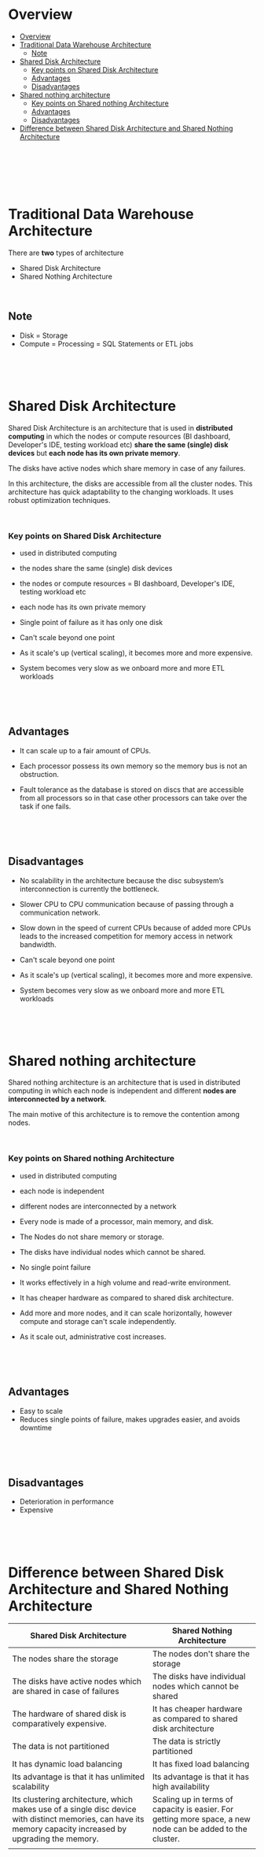 # Overview

- [Overview](#overview)
- [Traditional Data Warehouse Architecture](#traditional-data-warehouse-architecture)
  - [Note](#note)
- [Shared Disk Architecture](#shared-disk-architecture)
    - [Key points on Shared Disk Architecture](#key-points-on-shared-disk-architecture)
  - [Advantages](#advantages)
  - [Disadvantages](#disadvantages)
- [Shared nothing architecture](#shared-nothing-architecture)
    - [Key points on Shared nothing Architecture](#key-points-on-shared-nothing-architecture)
  - [Advantages](#advantages-1)
  - [Disadvantages](#disadvantages-1)
- [Difference between Shared Disk Architecture and Shared Nothing Architecture](#difference-between-shared-disk-architecture-and-shared-nothing-architecture)

&nbsp;

&nbsp;

&nbsp;

# Traditional Data Warehouse Architecture

There are **two** types of architecture

- Shared Disk Architecture
- Shared Nothing Architecture

&nbsp;

## Note

- Disk = Storage
- Compute = Processing = SQL Statements or ETL jobs

&nbsp;

&nbsp;

# Shared Disk Architecture

Shared Disk Architecture is an architecture that is used in **distributed computing** in which the nodes or compute resources (BI dashboard, Developer's IDE, testing workload etc) **share the same (single) disk devices** but **each node has its own private memory**.

The disks have active nodes which share memory in case of any failures.

In this architecture, the disks are accessible from all the cluster nodes. This architecture has quick adaptability to the changing workloads. It uses robust optimization techniques.

&nbsp;

### Key points on Shared Disk Architecture

- used in distributed computing

- the nodes share the same (single) disk devices

- the nodes or compute resources = BI dashboard, Developer's IDE, testing workload etc

- each node has its own private memory

- Single point of failure as it has only one disk

- Can't scale beyond one point

- As it scale's up (vertical scaling), it becomes more and more expensive.

- System becomes very slow as we onboard more and more ETL workloads

&nbsp;

&nbsp;

## Advantages

- It can scale up to a fair amount of CPUs.

- Each processor possess its own memory so the memory bus is not an obstruction.

- Fault tolerance as the database is stored on discs that are accessible from all processors so in that case other processors can take over the task if one fails.

&nbsp;

&nbsp;

## Disadvantages

- No scalability in the architecture because the disc subsystem’s interconnection is currently the bottleneck.

- Slower CPU to CPU communication because of passing through a communication network.

- Slow down in the speed of current CPUs because of added more CPUs leads to the increased competition for memory access in network bandwidth.

- Can't scale beyond one point

- As it scale's up (vertical scaling), it becomes more and more expensive.

- System becomes very slow as we onboard more and more ETL workloads

&nbsp;

&nbsp;

# Shared nothing architecture

Shared nothing architecture is an architecture that is used in distributed computing in which each node is independent and different **nodes are interconnected by a network**.

The main motive of this architecture is to remove the contention among nodes.

&nbsp;

### Key points on Shared nothing Architecture

- used in distributed computing

- each node is independent

- different nodes are interconnected by a network

- Every node is made of a processor, main memory, and disk.

- The Nodes do not share memory or storage.

- The disks have individual nodes which cannot be shared.

- No single point failure

- It works effectively in a high volume and read-write environment.

- It has cheaper hardware as compared to shared disk architecture.

- Add more and more nodes, and it can scale horizontally, however compute and storage can't scale independently.

- As it scale out, administrative cost increases.

&nbsp;

&nbsp;

## Advantages

- Easy to scale
- Reduces single points of failure, makes upgrades easier, and avoids downtime

&nbsp;

&nbsp;

## Disadvantages

- Deterioration in performance
- Expensive

&nbsp;

&nbsp;

# Difference between Shared Disk Architecture and Shared Nothing Architecture

| Shared Disk Architecture                                                                                                                                     | Shared Nothing Architecture                                                                                |
| ------------------------------------------------------------------------------------------------------------------------------------------------------------ | ---------------------------------------------------------------------------------------------------------- |
| The nodes share the storage                                                                                                                                  | The nodes don't share the storage                                                                          |
| The disks have active nodes which are shared in case of failures                                                                                             | The disks have individual nodes which cannot be shared                                                     |
| The hardware of shared disk is comparatively expensive.                                                                                                      | It has cheaper hardware as compared to shared disk architecture                                            |
| The data is not partitioned                                                                                                                                  | The data is strictly partitioned                                                                           |
| It has dynamic load balancing                                                                                                                                | It has fixed load balancing                                                                                |
| Its advantage is that it has unlimited scalability                                                                                                           | Its advantage is that it has high availability                                                             |
| Its clustering architecture, which makes use of a single disc device with distinct memories, can have its memory capacity increased by upgrading the memory. | Scaling up in terms of capacity is easier. For getting more space, a new node can be added to the cluster. |
|                                                                                                                                                              |                                                                                                            |

&nbsp;

&nbsp;
